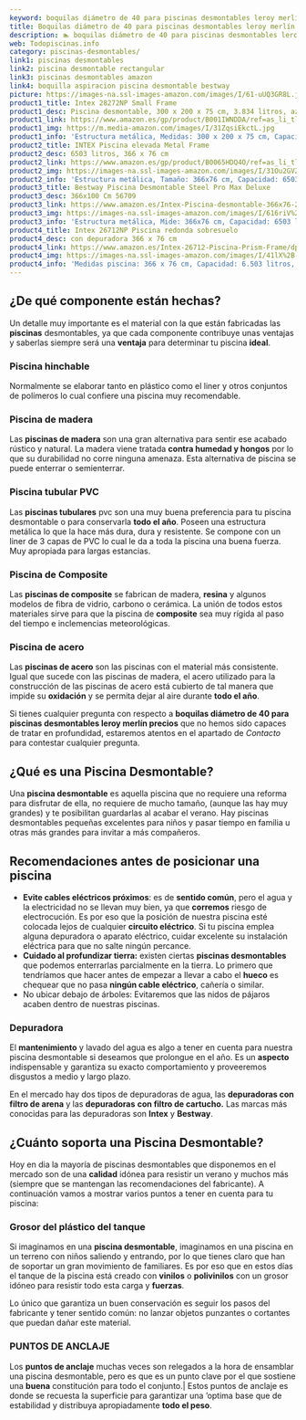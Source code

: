 ```yaml
---
keyword: boquilas diámetro de 40 para piscinas desmontables leroy merlín precios
title: Boquilas diámetro de 40 para piscinas desmontables leroy merlín precios | Todopiscinas.info
description: 🏊 boquilas diámetro de 40 para piscinas desmontables leroy merlín precios Ideales para este verano 2021. Aquí puedes comprar boquilas diámetro de 40 para piscinas desmontables leroy merlín precios y comparar con otras similares. No dejes escapar boquilas diámetro de 40 para piscinas desmontables leroy merlín precios a un precio realmente tentador.
web: Todopiscinas.info
category: piscinas-desmontables/
link1: piscinas desmontables
link2: piscina desmontable rectangular
link3: piscinas desmontables amazon
link4: boquilla aspiracion piscina desmontable bestway
picture: https://images-na.ssl-images-amazon.com/images/I/61-uUQ3GR8L.jpg
product1_title: Intex 28272NP Small Frame
product1_desc: Piscina desmontable, 300 x 200 x 75 cm, 3.834 litros, azul
product1_link: https://www.amazon.es/gp/product/B001IWNDDA/ref=as_li_tl?ie=UTF8&camp=3638&creative=24630&creativeASIN=B001IWNDDA&linkCode=as2&tag=todopiscinas0e-21&linkId=25b9d647487c889cb6ef56ed63f50ca1
product1_img: https://m.media-amazon.com/images/I/31ZqsiEkctL.jpg
product1_info: 'Estructura metálica, Medidas: 300 x 200 x 75 cm, Capacidad: 3.834 litros, Para 6 personas (+ 6 años), Fácil montaje, Forma rectangular'
product2_title: INTEX Piscina elevada Metal Frame
product2_desc: 6503 litros, 366 x 76 cm
product2_link: https://www.amazon.es/gp/product/B0065HDQ4O/ref=as_li_tl?ie=UTF8&camp=3638&creative=24630&creativeASIN=B0065HDQ4O&linkCode=as2&tag=todopiscinas0e-21&linkId=ed2430e3ba564d3527ee103df33ed7b3
product2_img: https://images-na.ssl-images-amazon.com/images/I/31Ou2GV2SAL.jpg
product2_info: 'Estructura metálica, Tamaño: 366x76 cm, Capacidad: 6503 litros, Forma circular, De 4 a 7 personas (+6 años)'
product3_title: Bestway Piscina Desmontable Steel Pro Max Deluxe
product3_desc: 366x100 Cm 56709
product3_link: https://www.amazon.es/Intex-Piscina-desmontable-366x76-28210NP/dp/B0065HDQ4O?__mk_es_ES=%C3%85M%C3%85%C5%BD%C3%95%C3%91&crid=25UQGV9HG2INI&dchild=1&keywords=piscinas+desmontables&qid=1615854176&sprefix=piscinas+dem%2Caps%2C201&sr=8-5&linkCode=ll1&tag=todopiscinas0e-21&linkId=34f200977c6cbaab1f3f4d9ac0e64755&language=es_ES&ref_=as_li_ss_tl
product3_img: https://images-na.ssl-images-amazon.com/images/I/616riV%2BiY3L.jpg
product3_info: 'Estructura metálica, Mide: 366x76 cm, Capacidad: 6503 litros, De 4 a 7 personas mayores de 6 años, Forma circular, Tecnología Super-Tough'
product4_title: Intex 26712NP Piscina redonda sobresuelo
product4_desc: con depuradora 366 x 76 cm
product4_link: https://www.amazon.es/Intex-26712-Piscina-Prism-Frame/dp/B07FB823GL?__mk_es_ES=%C3%85M%C3%85%C5%BD%C3%95%C3%91&dchild=1&keywords=piscinas+desmontables+con+depuradora&qid=1615936418&sr=8-5&linkCode=ll1&tag=todopiscinas0e-21&linkId=d98699de7830cd471766fa1daa36de34&language=es_ES&ref_=as_li_ss_tl
product4_img: https://images-na.ssl-images-amazon.com/images/I/41lX%2B-YpibL.jpg
product4_info: 'Medidas piscina: 366 x 76 cm, Capacidad: 6.503 litros, Incluye depuradora de cartucha A, Lona resistente triple capa'
---
```




## ¿De qué componente están hechas?

Un detalle muy importante es el material con la que están fabricadas las **piscinas** desmontables, ya que cada componente contribuye unas ventajas y saberlas siempre será una **ventaja** para determinar tu piscina **ideal**.


### Piscina hinchable

 Normalmente se elaborar tanto en plástico como el liner y otros conjuntos de polímeros lo cual confiere una piscina muy recomendable.


### Piscina de madera

Las **piscinas de madera** son una gran alternativa para sentir ese acabado rústico y natural. La madera viene tratada **contra humedad y hongos** por lo que su durabilidad no corre ninguna amenaza. Esta alternativa de piscina se puede enterrar o semienterrar.


### Piscina tubular PVC

Las **piscinas tubulares** pvc son una muy buena preferencia para tu piscina desmontable o para conservarla **todo el año**. Poseen una estructura metálica lo que la hace más dura, dura y resistente. Se compone con un liner de 3 capas de PVC lo cual le da a toda la piscina una buena fuerza. Muy apropiada para largas estancias.


### Piscina de Composite

Las **piscinas de composite** se fabrican de madera, **resina** y algunos modelos de fibra de vidrio, carbono o cerámica. La unión de todos estos materiales sirve para que la piscina de **composite** sea muy rígida al paso del tiempo e inclemencias meteorológicas.


### Piscina de acero

Las **piscinas de acero** son las piscinas con el material más consistente. Igual que sucede con las piscinas de madera, el acero utilizado para la construcción de las piscinas de acero está cubierto de tal manera que impide su **oxidación** y se permita dejar al aire durante **todo el año**.

Si tienes cualquier pregunta con respecto a **boquilas diámetro de 40 para piscinas desmontables leroy merlín precios** que no hemos sido capaces de tratar en profundidad, estaremos atentos en el apartado de _Contacto_ para contestar cualquier pregunta.
## ¿Qué es una Piscina Desmontable?

Una **piscina desmontable** es aquella piscina que no requiere una reforma para disfrutar de ella, no requiere de mucho tamaño, (aunque las hay muy grandes) y te posibilitan guardarlas al acabar el verano. Hay piscinas desmontables pequeñas excelentes para niños y pasar tiempo en familia u otras más grandes para invitar a más compañeros.

<brand-panel :title=product1_title :desc=product1_desc :img=product1_img :link=product1_link></brand-panel>

<external-banner></external-banner>



## Recomendaciones antes de posicionar una piscina



*   **Evite cables eléctricos próximos**: es de **sentido común**, pero el agua y la electricidad no se llevan muy bien, ya que **corremos** riesgo de electrocución. Es por eso que la posición de nuestra piscina esté colocada lejos de cualquier **circuito eléctrico**. Si tu piscina emplea alguna depuradora o aparato eléctrico, cuidar excelente su instalación eléctrica para que no salte ningún percance.
*   **Cuidado al profundizar tierra:** existen ciertas **piscinas desmontables** que podemos enterrarlas parcialmente en la tierra. Lo primero  que tendríamos que hacer antes de empezar a llevar a cabo el **hueco** es chequear que no pasa **ningún cable eléctrico**, cañería o similar.
*   No ubicar debajo de árboles: Evitaremos que las nidos de pájaros acaben dentro de nuestras piscinas.


### Depuradora

El **mantenimiento** y lavado del agua es algo a tener en cuenta para nuestra piscina desmontable si deseamos que prolongue en el año. Es un **aspecto** indispensable y garantiza su exacto comportamiento y proveeremos disgustos a medio y largo plazo.

En el mercado hay dos tipos de depuradoras de agua, las **depuradoras con filtro de arena** y  las **depuradoras** **con filtro de cartucho.** Las marcas más conocidas para las depuradoras son **Intex** y **Bestway**.

<stats-list :link1=link1 :link2=link2 :link3=link3 :link4=link4 :category=category></stats-list>


## ¿Cuánto soporta una Piscina Desmontable?

Hoy en dia la mayoría de piscinas desmontables que disponemos en el mercado son de una **calidad** idónea para resistir un verano y muchos más (siempre que se mantengan las recomendaciones del fabricante). A continuación vamos a mostrar varios puntos a tener en cuenta para tu piscina:


### Grosor del plástico del tanque

Si imaginamos en una **piscina desmontable**, imaginamos en una piscina en un terreno con niños saliendo y entrando, por lo que tienes claro que han de soportar un gran movimiento de familiares. Es por eso que en estos días el tanque de la piscina está creado con **vinilos** o **polivinilos** con un grosor idóneo para resistir todo esta carga y **fuerzas**.

Lo único que garantiza un	 buen conservación es seguir los pasos del fabricante y tener sentido común: no lanzar objetos punzantes o cortantes que puedan dañar este material.


### PUNTOS DE ANCLAJE

Los **puntos de anclaje** muchas veces son relegados a la hora de ensamblar una piscina desmontable, pero  es que es un punto clave por el que sostiene una **buena** constitución para todo el conjunto.| Estos puntos de anclaje es donde se recuesta la superficie para garantizar una ’optima base que de estabilidad y distribuya apropiadamente **todo el peso**.